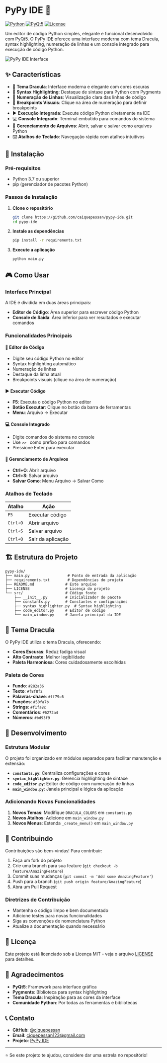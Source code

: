 # PyPy IDE 🐍

[![Python](https://img.shields.io/badge/Python-3.7+-blue.svg)](https://www.python.org/downloads/)
[![PyQt5](https://img.shields.io/badge/PyQt5-5.15+-green.svg)](https://pypi.org/project/PyQt5/)
[![License](https://img.shields.io/badge/License-MIT-yellow.svg)](LICENSE)

Um editor de código Python simples, elegante e funcional desenvolvido com PyQt5. O PyPy IDE oferece uma interface moderna com tema Dracula, syntax highlighting, numeração de linhas e um console integrado para execução de código Python.

![PyPy IDE Interface](https://i.ibb.co/R1nHZvq/image.png)

## ✨ Características

- 🎨 **Tema Dracula**: Interface moderna e elegante com cores escuras
- 📝 **Syntax Highlighting**: Destaque de sintaxe para Python com Pygments
- 🔢 **Numeração de Linhas**: Visualização clara das linhas de código
- 🎯 **Breakpoints Visuais**: Clique na área de numeração para definir breakpoints
- ▶️ **Execução Integrada**: Execute código Python diretamente na IDE
- 💻 **Console Integrado**: Terminal embutido para comandos do sistema
- 📁 **Gerenciamento de Arquivos**: Abrir, salvar e salvar como arquivos Python
- ⌨️ **Atalhos de Teclado**: Navegação rápida com atalhos intuitivos

## 🚀 Instalação

### Pré-requisitos

- Python 3.7 ou superior
- pip (gerenciador de pacotes Python)

### Passos de Instalação

1. **Clone o repositório**
   ```bash
   git clone https://github.com/caiquepessan/pypy-ide.git
   cd pypy-ide
   ```

2. **Instale as dependências**
   ```bash
   pip install -r requirements.txt
   ```

3. **Execute a aplicação**
   ```bash
   python main.py
   ```

## 🎮 Como Usar

### Interface Principal

A IDE é dividida em duas áreas principais:

- **Editor de Código**: Área superior para escrever código Python
- **Console de Saída**: Área inferior para ver resultados e executar comandos

### Funcionalidades Principais

#### 📝 Editor de Código
- Digite seu código Python no editor
- Syntax highlighting automático
- Numeração de linhas
- Destaque da linha atual
- Breakpoints visuais (clique na área de numeração)

#### ▶️ Executar Código
- **F5**: Executa o código Python no editor
- **Botão Executar**: Clique no botão da barra de ferramentas
- **Menu**: Arquivo → Executar

#### 💻 Console Integrado
- Digite comandos do sistema no console
- Use `>> ` como prefixo para comandos
- Pressione Enter para executar

#### 📁 Gerenciamento de Arquivos
- **Ctrl+O**: Abrir arquivo
- **Ctrl+S**: Salvar arquivo
- **Salvar Como**: Menu Arquivo → Salvar Como

### Atalhos de Teclado

| Atalho | Ação |
|--------|------|
| `F5` | Executar código |
| `Ctrl+O` | Abrir arquivo |
| `Ctrl+S` | Salvar arquivo |
| `Ctrl+Q` | Sair da aplicação |

## 🏗️ Estrutura do Projeto

```
pypy-ide/
├── main.py                 # Ponto de entrada da aplicação
├── requirements.txt        # Dependências do projeto
├── README.md              # Este arquivo
├── LICENSE                # Licença do projeto
└── src/                   # Código fonte
    ├── __init__.py        # Inicializador do pacote
    ├── constants.py       # Constantes e configurações
    ├── syntax_highlighter.py  # Syntax highlighting
    ├── code_editor.py     # Editor de código
    └── main_window.py     # Janela principal da IDE
```

## 🎨 Tema Dracula

O PyPy IDE utiliza o tema Dracula, oferecendo:

- **Cores Escuras**: Reduz fadiga visual
- **Alto Contraste**: Melhor legibilidade
- **Paleta Harmoniosa**: Cores cuidadosamente escolhidas

### Paleta de Cores

- **Fundo**: `#282a36`
- **Texto**: `#f8f8f2`
- **Palavras-chave**: `#ff79c6`
- **Funções**: `#50fa7b`
- **Strings**: `#f1fa8c`
- **Comentários**: `#6272a4`
- **Números**: `#bd93f9`

## 🔧 Desenvolvimento

### Estrutura Modular

O projeto foi organizado em módulos separados para facilitar manutenção e extensão:

- **`constants.py`**: Centraliza configurações e cores
- **`syntax_highlighter.py`**: Gerencia highlighting de sintaxe
- **`code_editor.py`**: Editor de código com numeração de linhas
- **`main_window.py`**: Janela principal e lógica da aplicação

### Adicionando Novas Funcionalidades

1. **Novos Temas**: Modifique `DRACULA_COLORS` em `constants.py`
2. **Novos Atalhos**: Adicione em `main_window.py`
3. **Novos Menus**: Estenda `_create_menu()` em `main_window.py`

## 🤝 Contribuindo

Contribuições são bem-vindas! Para contribuir:

1. Faça um fork do projeto
2. Crie uma branch para sua feature (`git checkout -b feature/AmazingFeature`)
3. Commit suas mudanças (`git commit -m 'Add some AmazingFeature'`)
4. Push para a branch (`git push origin feature/AmazingFeature`)
5. Abra um Pull Request

### Diretrizes de Contribuição

- Mantenha o código limpo e bem documentado
- Adicione testes para novas funcionalidades
- Siga as convenções de nomenclatura Python
- Atualize a documentação quando necessário

## 📝 Licença

Este projeto está licenciado sob a Licença MIT - veja o arquivo [LICENSE](LICENSE) para detalhes.

## 🙏 Agradecimentos

- **PyQt5**: Framework para interface gráfica
- **Pygments**: Biblioteca para syntax highlighting
- **Tema Dracula**: Inspiração para as cores da interface
- **Comunidade Python**: Por todas as ferramentas e bibliotecas

## 📞 Contato

- **GitHub**: [@ciquepessan](https://github.com/ciquepessan)
- **Email**: ciquepessan123@gmail.com
- **Projeto**: [PyPy IDE](https://github.com/ciquepessan/pypy-ide)

---

⭐ Se este projeto te ajudou, considere dar uma estrela no repositório! 